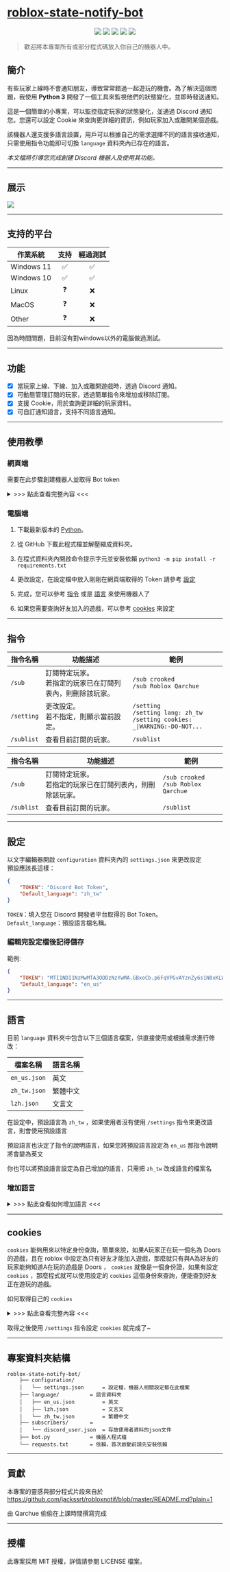 # [roblox-state-notify-bot]([https://www.github.com/Qarchue/roblox-state-notify-bot](https://github.com/Qarchue/roblox-state-notify-bot))

<p align="center">
    <a href="https://github.com/Qarchue/roblox-state-notify-bot/blob/master/LICENSE"><img src="https://img.shields.io/github/license/qarchue/roblox-state-notify-bot"></a>
    <a href="https://github.com/Qarchue/roblox-state-notify-bot"><img src="https://img.shields.io/github/repo-size/Qarchue/roblox-state-notify-bot"></a>
    <a href="https://github.com/Qarchue/roblox-state-notify-bot"><img src="https://img.shields.io/github/languages/top/Qarchue/roblox-state-notify-bot"></a>
    <a href="https://github.com/Qarchue/roblox-state-notify-bot/stargazers"><img src="https://img.shields.io/github/stars/Qarchue/roblox-state-notify-bot?style=socia"></a>
    <a href="https://discord.gg/w5CeZh3rNu"><img src="https://img.shields.io/discord/905865794683015208?style=flat-square&logo=Discord&logoColor=white&label=support&color=5865F2"></a>
</p>


> 歡迎將本專案所有或部分程式碼放入你自己的機器人中。

## 簡介

有些玩家上線時不會通知朋友，導致常常錯過一起遊玩的機會。為了解決這個問題，我使用 **Python 3** 開發了一個工具來監視他們的狀態變化，並即時發送通知。

這是一個簡單的小專案，可以監控指定玩家的狀態變化，並通過 Discord 通知您。您還可以設定 Cookie 來查詢更詳細的資訊，例如玩家加入或離開某個遊戲。

該機器人還支援多語言設置，用戶可以根據自己的需求選擇不同的語言接收通知，只需使用指令功能即可切換 `language` 資料夾內已存在的語言。

_本文檔將引導您完成創建 Discord 機器人及使用其功能。_

---





## 展示

![](https://raw.githubusercontent.com/Qarchue/images/master/rpc/說明圖.png)

---





## 支持的平台

|**作業系統**|**支持**|**經過測試**|
|-|:-:|:-:|
|Windows 11|✅|✅|
|Windows 10|✅|✅|
|Linux|❓|❌|
|MacOS|❓|❌|
|Other|❓|❌|

因為時間問題，目前沒有對windows以外的電腦做過測試。

---





## 功能

- [x] 當玩家上線、下線、加入或離開遊戲時，透過 Discord 通知。
- [x] 可動態管理訂閱的玩家，透過簡單指令來增加或移除訂閱。
- [x] 支援 Cookie，用於查詢更詳細的玩家資料。
- [x] 可自訂通知語言，支持不同語言通知。

---





## 使用教學

### 網頁端

需要在此步驟創建機器人並取得 Bot token

<details><summary>>>> 點此查看完整內容 <<<</summary>

1. 到 [Discord Developer](https://discord.com/developers/applications "Discord Developer") 登入 Discord 帳號

![](https://raw.githubusercontent.com/Qarchue/images/master/discord_bot/discord_1.png)

2. 點選「New Application」建立應用，輸入想要的名稱後按「Create」

![](https://raw.githubusercontent.com/Qarchue/images/master/discord_bot/discord_2.png)

3. 在 Bot 頁面，按「Reset Token」來取得機器人的 Token

![](https://raw.githubusercontent.com/Qarchue/images/master/discord_bot/discord_3.png)

4. 第3步驟做完之後在下面將「Presence Intent」「Server Members Intent」「Message Content Intent」的開關打開

![](https://raw.githubusercontent.com/Qarchue/images/master/discord_bot/discord_4.png)

5. 在 OAuth2/URL Generator，分別勾選「bot」「applications.commands」「Send Messages」

![](https://raw.githubusercontent.com/Qarchue/images/master/discord_bot/discord_5.png)

6. 開啟最底下產生的 URL 將機器人邀請至自己的伺服器

![](https://raw.githubusercontent.com/Qarchue/images/master/discord_bot/discord_6.png)

</details>

### 電腦端
1. 下載最新版本的 [Python](https://www.python.org/downloads/)。

2. 從 GitHub 下載此程式檔並解壓縮成資料夾。

3. 在程式資料夾內開啟命令提示字元並安裝依賴 `python3 -m pip install -r requirements.txt`

4. 更改設定，在設定檔中放入剛剛在網頁端取得的 Token 請參考 [設定](#設定)

5. 完成，您可以參考 [指令](#指令) 或是 [語言](#語言) 來使用機器人了

6. 如果您需要查詢好友加入的遊戲，可以參考 [cookies](#cookies) 來設定

---




## 指令

|**指令名稱**|**功能描述**|**範例**|
|-|-|-|
|`/sub`|訂閱特定玩家。<br>若指定的玩家已在訂閱列表內，則刪除該玩家。|`/sub crooked`<br>`/sub Roblox Qarchue`|
|`/setting`|更改設定。<br>若不指定，則顯示當前設定。|`/setting`<br>`/setting lang: zh_tw`<br>`/setting cookies: _\|WARNING:-DO-NOT...`|
|`/sublist`|查看目前訂閱的玩家。|`/sublist`|

|**指令名稱**|**功能描述**|**範例**|
|-|-|-|
|`/sub`|訂閱特定玩家。<br>若指定的玩家已在訂閱列表內，則刪除該玩家。|`/sub crooked`<br>`/sub Roblox Qarchue`|
|`/sublist`|查看目前訂閱的玩家。|`/sublist`|
---





## 設定

以文字編輯器開啟 `configuration` 資料夾內的 `settings.json` 來更改設定   
預設應該長這樣：
```json
{
    "TOKEN": "Discord Bot Token",
    "Default_language": "zh_tw"
}
```
`TOKEN`：填入您在 Discord 開發者平台取得的 Bot Token。  
`Default_language`：預設語言檔名稱。

### 編輯完設定檔後記得儲存

範例:
```json
{
    "TOKEN": "MTI1NDI1NzMwMTA3ODDzNzYwMA.GBxoCb.p6FqVPGvAYznZy6s1N0xKLWMGu5uHEpESvcuBI",
    "Default_language": "en_us"
}
```

---





## 語言

目前 `language` 資料夾中包含以下三個語言檔案，供直接使用或根據需求進行修改：

|**檔案名稱**|**語言名稱**|
|-|-|
|`en_us.json`|英文|
|`zh_tw.json`|繁體中文|
|`lzh.json`|文言文|

在設定中，預設語言為 `zh_tw` ，如果使用者沒有使用 `/settings` 指令來更改語言，則會使用預設語言

預設語言也決定了指令的說明語言，如果您將預設語言設定為 `en_us` 那指令說明將會變為英文

你也可以將預設語言設定為自己增加的語言，只需把 `zh_tw` 改成語言的檔案名


### 增加語言
<details><summary>>>> 點此查看如何增加語言 <<<</summary>

1. 新增一個json檔案，檔案名稱自訂，例如: `test_lang.json`

2. 複製以下格式並貼在json檔內。

3. 將 `(語言名稱)` 更改為想要在程式內顯示的名稱，例如: `測試語言` ，這個名稱不能與現有的語言名稱重複

4. 依照個人需求更改 `""` 內的文字(不要改到 `""` 內只有英文的)

```json
{   
    "(語言名稱)": {
        "title": "roblox玩家狀態檢測機器人",
        "data_update": "資料已更新",
        "presence_change": "檢測到用戶狀態改變",
        "discord": {
            "sub": {
                "1": "---------------指令---------------",
                "description": "訂閱某人的roblox狀態",
                "user": "輸入使用者名稱",
                "cookies": "輸入cookies",
                "2": "---------------訊息---------------",
                "profile": "個人檔案",
                "user_send": "已向您發送私訊。",
                "sub_add": "成功新增使用者",
                "sub_remove": "成功刪除使用者",
                "sub_finish": "更改完成。",
                "3": "---------------list---------------",
                "start": ["開始執行", "正在進行操作"],
                "cookie_update": ["cookie新增成功", "cookie更新成功"],
                "sub_success": ["已完成，", "目前無追蹤任何玩家。", "正在追蹤%s個人的狀態。"]
            },
            "settings": {
                "1": "---------------指令---------------",
                "description": "更改設定",
                "language": "輸入要更改成的語言",
                "cookies": "輸入cookies",
                "2": "---------------訊息---------------",
                "user_send": "已向您發送私訊。",
                "lang_update": "語言更改成功。",
                "set_finish": "設定完成。",
                "3": "---------------list---------------",
                "start": ["開始執行", "正在修改設定"],
                "cookie_update": ["cookie新增成功。", "cookie更新成功。"],
                "settings": ["設定檔", "語言", "cookie"]
            },
            "sublist": {
                "1": "---------------指令---------------",
                "description": "顯示訂閱用戶列表",
                "2": "---------------訊息---------------",
                "profile": "個人檔案",
                "user_send": "已向您發送私訊。",
                "3": "---------------list---------------",
                "start": ["開始執行", "訂閱使用者名單"],
                "cookie_update": ["cookie新增成功", "cookie更新成功"],
                "nosub": ["這裡空空如也", "你沒訂閱玩家"]
            },
            "notify": {
                "gameinfo": "遊戲資訊",
                "gamename": "遊戲名稱",
                "profile": "個人檔案"
            }
        },
        "error": {
            "1": "---------------指令---------------",
            "Invalid_cookie": "cookie錯誤!",
            "language_repeat": "語言名稱重複!",
            "playernotfound": "無法找到使用者",
            "playerisyourself": "使用者 %s 是你自己",
            "Invalid_cookie2": "cookie過期，請使用/settings指令更新",
            "user_send_error": "無法向您發送私訊。請確保您的私訊設置允許接收來自服務器成員的消息。",
            "2": "---------------cmd---------------",
            "error_exit": "按下任意按鍵離開...",
            "3": "---------------list---------------",
            "error_len": ["則錯誤", "請修正這些錯誤"]
        },
        "presence": {
            "Going_offline": "下線了",
            "Coming_online": "上線了",
            "Entering_the_game": "進入了遊戲",
            "Entering_studio": "進入了studio",
            "Exiting_game": "離開了遊戲",
            "Exiting_studio": "離開了stuio"
        }
    }
}
```

</details>

---





## cookies

`cookies` 能夠用來以特定身份查詢，簡單來說，如果A玩家正在玩一個名為 Doors 的遊戲，且在 roblox 中設定為只有好友才能加入遊戲，那麼就只有與A為好友的玩家能夠知道A在玩的遊戲是 Doors ， `cookies` 就像是一個身份證，如果有設定 `cookies` ，那麼程式就可以使用設定的 `cookies` 這個身份來查詢，便能查到好友正在遊玩的遊戲。

如何取得自己的 `cookies`
<details><summary>>>> 點此查看完整內容 <<<</summary>

1. 用瀏覽器到任意一個 [roblox 頁面](https://www.roblox.com/home)

2. 按下鍵盤上的 「F12」 進入檢查

![](https://raw.githubusercontent.com/Qarchue/images/master/get_cookies/cookies_1.png)

3. 在上方選擇 「Application」 (開發者選項)

![](https://raw.githubusercontent.com/Qarchue/images/master/get_cookies/cookies_2.png)

4. 在左邊找到 「Cookies」 點開，並點下面的網址

![](https://raw.githubusercontent.com/Qarchue/images/master/get_cookies/cookies_3.png)

5. 在中間找到 「Name」 為 .ROB 開頭的，並複製其 「Value」 中的值(_/|WARING...)，這就是你帳號的 `cookies`

![](https://raw.githubusercontent.com/Qarchue/images/master/get_cookies/cookies_4.png)

</details>

取得之後使用 `/settings` 指令設定 `cookies` 就完成了~

---





## 專案資料夾結構

```
roblox-state-notify-bot/
    ├── configuration/     
    │   └── settings.json      = 設定檔，機器人相關設定都在此檔案
    ├── language/          = 語言資料夾
    │   ├── en_us.json         = 英文
    │   ├── lzh.json           = 文言文
    │   └── zh_tw.json         = 繁體中文
    ├── subscribers/       =
    │   └── discord_user.json  = 存放使用者資料的json文件
    ├── bot.py             = 機器人程式檔
    └── requests.txt       = 依賴，首次啟動前請先安裝依賴
```

---





## 貢獻

本專案的靈感與部分程式片段來自於 https://github.com/jackssrt/robloxnotif/blob/master/README.md?plain=1

由 Qarchue 偷偷在上課時間撰寫完成

---





## 授權

此專案採用 MIT 授權，詳情請參閱 LICENSE 檔案。
